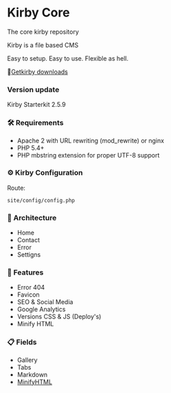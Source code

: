 # Kirby Core
The core kirby repository

Kirby is a file based CMS

Easy to setup. Easy to use. Flexible as hell.

 📌[Getkirby downloads](https://getkirby.com/downloads)

### Version update
Kirby Starterkit 2.5.9

### 🛠 Requirements
* Apache 2 with URL rewriting (mod_rewrite) or nginx
* PHP 5.4+
* PHP mbstring extension for proper UTF-8 support

### ⚙️ Kirby Configuration
Route:

```
site/config/config.php
```

### 📁 Architecture
- Home
- Contact
- Error
- Settigns

### 🔪 Features
* Error 404
* Favicon
* SEO & Social Media
* Google Analytics
* Versions CSS & JS (Deploy's)
* Minify HTML

### 📋 Fields
- Gallery
- Tabs
- Markdown
- [MinifyHTML](https://github.com/ian-cox/Kirby-MinifyHTML)
